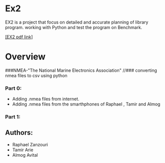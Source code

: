 # Ex2 
EX2 is a project that focus on detailed and accurate planning of library program.  working with Python and test the program on Benchmark.


[[EX2 pdf link]](http://moodlearn.ariel.ac.il/pluginfile.php/1003605/mod_assign/introattachment/0/Ex2_V0.0.pdf?forcedownload=1)
# Overview

###NMEA-"The National Marine Electronics Association"
//### converting nmea files to csv using python

### Part 0:
* Adding .nmea files from internet.
* Adding .nmea files from the smarthphones of Raphael , Tamir and Almog


### Part 1:

## Authors:
* Raphael Zanzouri
* Tamir Arie
* Almog Avital
